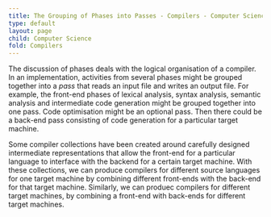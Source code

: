 ```yaml
---
title: The Grouping of Phases into Passes - Compilers - Computer Science
type: default
layout: page
child: Computer Science
fold: Compilers
---
```


The discussion of phases deals with the logical organisation of a compiler. In
an implementation, activities from several phases might be grouped together into
a _pass_ that reads an input file and writes an output file. For example, the
front-end phases of lexical analysis, syntax analysis, semantic analysis and
intermediate code generation might be grouped together into one pass. Code
optimisation might be an optional pass. Then there could be a back-end pass
consisting of code generation for a particular target machine.

Some compiler collections have been created around carefully designed
intermediate representations that allow the front-end for a particular language
to interface with the backend for a certain target machine. With these
collections, we can produce compilers for different source languages for one
target machine by combining different front-ends with the back-end for that
target machine. Similarly, we can produec compilers for different target
machines, by combining a front-end with back-ends for different target machines.

